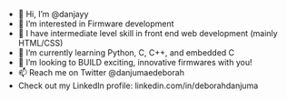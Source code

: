- 👋 Hi, I’m @danjayy
- 👀 I’m interested in Firmware development
- 🦾 I have intermediate level skill in front end web development (mainly HTML/CSS)
- 🌱 I’m currently learning Python, C, C++, and embedded C
- 💞️ I’m looking to BUILD exciting, innovative firmwares with you!
- 📫 Reach me on Twitter @danjumaedeborah 
- Check out my LinkedIn profile: linkedin.com/in/deborahdanjuma

<!---
danjayy/danjayy is a ✨ special ✨ repository because its `README.md` (this file) appears on your GitHub profile.
You can click the Preview link to take a look at your changes.
--->

